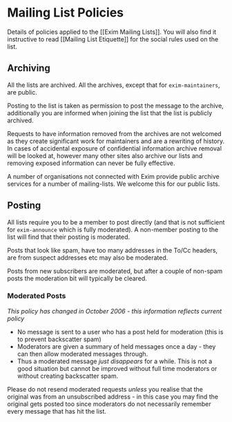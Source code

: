 # Mailing List Policies

Details of policies applied to the [[Exim Mailing Lists]].  You will also find it instructive to read [[Mailing List Etiquette]] for the social rules used on the list.

## Archiving

All the lists are archived.  All the archives, except that for `exim-maintainers`, are public.

Posting to the list is taken as permission to post the message to the archive, additionally you are informed when joining the list that the list is publicly archived.

Requests to have information removed from the archives are not welcomed as they create significant work for maintainers and are a rewriting of history.  In cases of accidental exposure of confidential information archive removal will be looked at, however many other sites also archive our lists and removing exposed information can never be fully effective.

A number of organisations not connected with Exim provide public archive services for a number of mailing-lists.  We welcome this for our public lists.

## Posting

All lists require you to be a member to post directly (and that is not sufficient for `exim-announce` which is fully moderated).  A non-member posting to the list will find that their posting is moderated.

Posts that look like spam, have too many addresses in the To/Cc headers, are from suspect addresses etc may also be moderated.

Posts from new subscribers are moderated, but after a couple of non-spam posts the moderation bit will typically be cleared.

### Moderated Posts

_This policy has changed in October 2006 - this information reflects current policy_

* No message is sent to a user who has a post held for moderation (this is to prevent backscatter spam)
* Moderators are given a summary of held messages once a day - they can then allow moderated messages through.
* Thus a moderated message _just disappears_ for a while.  This is not a good situation but cannot be improved without full time moderators or without creating backscatter spam.

Please do not resend moderated requests _unless_ you realise that the original was from an unsubscribed address - in this case you may find the original gets posted too since moderators do not necessarily remember every message that has hit the list.
